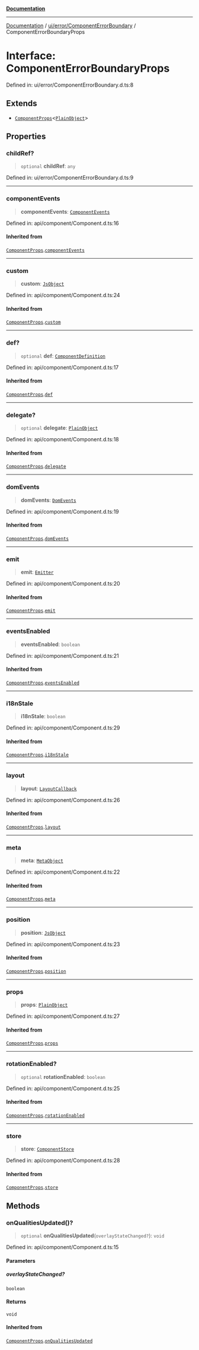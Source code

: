 [**Documentation**](../../../../index.md)

***

[Documentation](../../../../index.md) / [ui/error/ComponentErrorBoundary](../index.md) / ComponentErrorBoundaryProps

# Interface: ComponentErrorBoundaryProps

Defined in: ui/error/ComponentErrorBoundary.d.ts:8

## Extends

- [`ComponentProps`](../../../../api/component/Component/interfaces/ComponentProps.md)\<[`PlainObject`](../../../../perspective-client/type-aliases/PlainObject.md)\>

## Properties

### childRef?

> `optional` **childRef**: `any`

Defined in: ui/error/ComponentErrorBoundary.d.ts:9

***

### componentEvents

> **componentEvents**: [`ComponentEvents`](../../../../event/ComponentEvents/classes/ComponentEvents.md)

Defined in: api/component/Component.d.ts:16

#### Inherited from

[`ComponentProps`](../../../../api/component/Component/interfaces/ComponentProps.md).[`componentEvents`](../../../../api/component/Component/interfaces/ComponentProps.md#componentevents)

***

### custom

> **custom**: [`JsObject`](../../../../perspective-client/type-aliases/JsObject.md)

Defined in: api/component/Component.d.ts:24

#### Inherited from

[`ComponentProps`](../../../../api/component/Component/interfaces/ComponentProps.md).[`custom`](../../../../api/component/Component/interfaces/ComponentProps.md#custom)

***

### def?

> `optional` **def**: [`ComponentDefinition`](../../../../api/component/Component/interfaces/ComponentDefinition.md)

Defined in: api/component/Component.d.ts:17

#### Inherited from

[`ComponentProps`](../../../../api/component/Component/interfaces/ComponentProps.md).[`def`](../../../../api/component/Component/interfaces/ComponentProps.md#def)

***

### delegate?

> `optional` **delegate**: [`PlainObject`](../../../../perspective-client/type-aliases/PlainObject.md)

Defined in: api/component/Component.d.ts:18

#### Inherited from

[`ComponentProps`](../../../../api/component/Component/interfaces/ComponentProps.md).[`delegate`](../../../../api/component/Component/interfaces/ComponentProps.md#delegate)

***

### domEvents

> **domEvents**: [`DomEvents`](../../../../event/DomEvents/classes/DomEvents.md)

Defined in: api/component/Component.d.ts:19

#### Inherited from

[`ComponentProps`](../../../../api/component/Component/interfaces/ComponentProps.md).[`domEvents`](../../../../api/component/Component/interfaces/ComponentProps.md#domevents)

***

### emit

> **emit**: [`Emitter`](../../../../api/component/Component/interfaces/Emitter.md)

Defined in: api/component/Component.d.ts:20

#### Inherited from

[`ComponentProps`](../../../../api/component/Component/interfaces/ComponentProps.md).[`emit`](../../../../api/component/Component/interfaces/ComponentProps.md#emit)

***

### eventsEnabled

> **eventsEnabled**: `boolean`

Defined in: api/component/Component.d.ts:21

#### Inherited from

[`ComponentProps`](../../../../api/component/Component/interfaces/ComponentProps.md).[`eventsEnabled`](../../../../api/component/Component/interfaces/ComponentProps.md#eventsenabled)

***

### i18nStale

> **i18nStale**: `boolean`

Defined in: api/component/Component.d.ts:29

#### Inherited from

[`ComponentProps`](../../../../api/component/Component/interfaces/ComponentProps.md).[`i18nStale`](../../../../api/component/Component/interfaces/ComponentProps.md#i18nstale)

***

### layout

> **layout**: [`LayoutCallback`](../../../../perspective-client/interfaces/LayoutCallback.md)

Defined in: api/component/Component.d.ts:26

#### Inherited from

[`ComponentProps`](../../../../api/component/Component/interfaces/ComponentProps.md).[`layout`](../../../../api/component/Component/interfaces/ComponentProps.md#layout)

***

### meta

> **meta**: [`MetaObject`](../../../../api/component/Component/interfaces/MetaObject.md)

Defined in: api/component/Component.d.ts:22

#### Inherited from

[`ComponentProps`](../../../../api/component/Component/interfaces/ComponentProps.md).[`meta`](../../../../api/component/Component/interfaces/ComponentProps.md#meta)

***

### position

> **position**: [`JsObject`](../../../../perspective-client/type-aliases/JsObject.md)

Defined in: api/component/Component.d.ts:23

#### Inherited from

[`ComponentProps`](../../../../api/component/Component/interfaces/ComponentProps.md).[`position`](../../../../api/component/Component/interfaces/ComponentProps.md#position)

***

### props

> **props**: [`PlainObject`](../../../../perspective-client/type-aliases/PlainObject.md)

Defined in: api/component/Component.d.ts:27

#### Inherited from

[`ComponentProps`](../../../../api/component/Component/interfaces/ComponentProps.md).[`props`](../../../../api/component/Component/interfaces/ComponentProps.md#props)

***

### rotationEnabled?

> `optional` **rotationEnabled**: `boolean`

Defined in: api/component/Component.d.ts:25

#### Inherited from

[`ComponentProps`](../../../../api/component/Component/interfaces/ComponentProps.md).[`rotationEnabled`](../../../../api/component/Component/interfaces/ComponentProps.md#rotationenabled)

***

### store

> **store**: [`ComponentStore`](../../../../stores/ComponentStore/classes/ComponentStore.md)

Defined in: api/component/Component.d.ts:28

#### Inherited from

[`ComponentProps`](../../../../api/component/Component/interfaces/ComponentProps.md).[`store`](../../../../api/component/Component/interfaces/ComponentProps.md#store)

## Methods

### onQualitiesUpdated()?

> `optional` **onQualitiesUpdated**(`overlayStateChanged?`): `void`

Defined in: api/component/Component.d.ts:15

#### Parameters

##### overlayStateChanged?

`boolean`

#### Returns

`void`

#### Inherited from

[`ComponentProps`](../../../../api/component/Component/interfaces/ComponentProps.md).[`onQualitiesUpdated`](../../../../api/component/Component/interfaces/ComponentProps.md#onqualitiesupdated)
